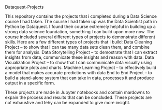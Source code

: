 Dataquest-Projects

This repository contains the projects that i completed during a Data Science course I had taken. The course I had taken up was the Data Scientist path in  Python by Dataquest. I found their course extremely helpful in building up a strong data science foundation, something I can build upon more now. The course included several different types of projects to demonstrate different skills. Here are a few different types of projects that I build:
Data Cleaning Project – to show that I can tae many data sets clean them, and combine them for analysis.
Data Storytelling Project – to demostrate that I can extract insights from data, communicate these insights and reason with data. 
Data Visualization Project – to show that I can communicate data visually using appropriate plots and charts.
Machine Learning Project – to effectively build a model that makes accurate predictions with data 
End to End Project – to build a stand-alone system that can take in data, processes it and produce output in a specific form.

These projects are made in Jupyter notebooks and contain mardowns to expain the process and results that can be concluded. These projects are not exhaustive and tehy can be expanded to give more insight. 
